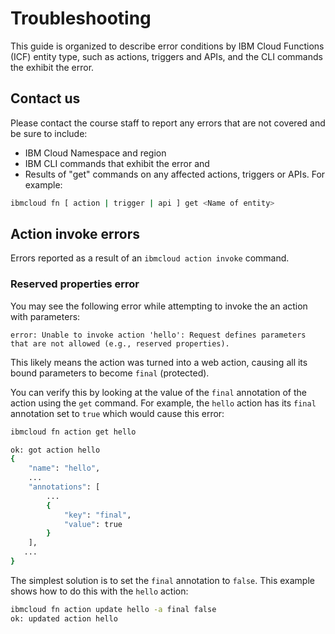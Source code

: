 # Troubleshooting

This guide is organized to describe error conditions by IBM Cloud Functions (ICF) entity type, such as actions, triggers and APIs, and the CLI commands the exhibit the error.

## Contact us

Please contact the course staff to report any errors that are not covered and be sure to include:

* IBM Cloud Namespace and region
* IBM CLI commands that exhibit the error and
* Results of "get" commands on any affected actions, triggers or APIs. For example:

```bash
ibmcloud fn [ action | trigger | api ] get <Name of entity>
```

## Action invoke errors

Errors reported as a result of an `ibmcloud action invoke` command.

### Reserved properties error

You may see the following error while attempting to invoke the an action with parameters:

```text
error: Unable to invoke action 'hello': Request defines parameters that are not allowed (e.g., reserved properties).
```

This likely means the action was turned into a web action, causing all its bound parameters to become `final` (protected).

You can verify this by looking at the value of the `final` annotation of the action using the `get` command. For example, the `hello` action has its `final` annotation set to `true` which would cause this error:

```bash
ibmcloud fn action get hello

ok: got action hello
{
    "name": "hello",
    ...
    "annotations": [
        ...
        {
            "key": "final",
            "value": true
        }
    ],
   ...
}
```

The simplest solution is to set the `final` annotation to `false`.  This example shows how to do this with the `hello` action:

```bash
ibmcloud fn action update hello -a final false
ok: updated action hello
```
